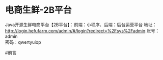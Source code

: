 # 电商生鲜-2B平台
Java开源生鲜电商平台【2B平台】：前端：小程序，后端：后台运营平台
地址：http://login.hefufarm.com/admin/#/login?redirect=%2Fsys%2Fadmin
账号：admin  
密码：qwertyuiop

#前言
